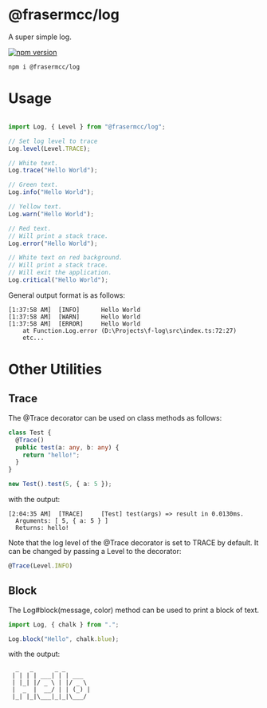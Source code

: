 # @frasermcc/log

A super simple log.

[![npm version](https://img.shields.io/npm/v/@frasermcc/log?color=%20%2323b84b&style=for-the-badge)](https://www.npmjs.com/package/@frasermcc/log)


```
npm i @frasermcc/log
```

# Usage

```ts

import Log, { Level } from "@frasermcc/log";

// Set log level to trace
Log.level(Level.TRACE);

// White text.
Log.trace("Hello World");

// Green text.
Log.info("Hello World");

// Yellow text.
Log.warn("Hello World");

// Red text.
// Will print a stack trace.
Log.error("Hello World");

// White text on red background.
// Will print a stack trace.
// Will exit the application.
Log.critical("Hello World");

```

General output format is as follows:
```
[1:37:58 AM]  [INFO]      Hello World
[1:37:58 AM]  [WARN]      Hello World
[1:37:58 AM]  [ERROR]     Hello World
    at Function.Log.error (D:\Projects\f-log\src\index.ts:72:27)
    etc...
```

# Other Utilities

## Trace

The @Trace decorator can be used on class methods as follows:
```ts
class Test {
  @Trace()
  public test(a: any, b: any) {
    return "hello!";
  }
}

new Test().test(5, { a: 5 });
```

with the output:
```
[2:04:35 AM]  [TRACE]     [Test] test(args) => result in 0.0130ms.
  Arguments: [ 5, { a: 5 } ]
  Returns: hello!
```

Note that the log level of the @Trace decorator is set to TRACE by default. It can be changed by passing a Level to the decorator:

```ts
@Trace(Level.INFO)
```

## Block

The Log#block(message, color) method can be used to print a block of text.

```ts
import Log, { chalk } from ".";

Log.block("Hello", chalk.blue);
```

with the output:
```
  _   _      _ _
 | | | | ___| | | ___
 | |_| |/ _ \ | |/ _ \
 |  _  |  __/ | | (_) |
 |_| |_|\___|_|_|\___/
```
